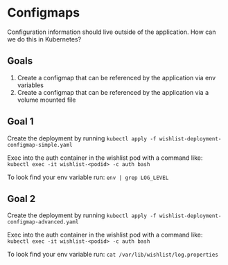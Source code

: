 # Configmaps

Configuration information should live outside of the application. How can we do this in Kubernetes?

## Goals
1. Create a configmap that can be referenced by the application via env variables
2. Create a configmap that can be referenced by the application via a volume mounted file


## Goal 1
Create the deployment by running 
`kubectl apply -f wishlist-deployment-configmap-simple.yaml`

Exec into the auth container in the wishlist pod with a command like:
`kubectl exec -it wishlist-<podid> -c auth bash`

To look find your env variable run:
`env | grep LOG_LEVEL`


## Goal 2
Create the deployment by running 
`kubectl apply -f wishlist-deployment-configmap-advanced.yaml`

Exec into the auth container in the wishlist pod with a command like:
`kubectl exec -it wishlist-<podid> -c auth bash`

To look find your env variable run:
`cat /var/lib/wishlist/log.properties`


